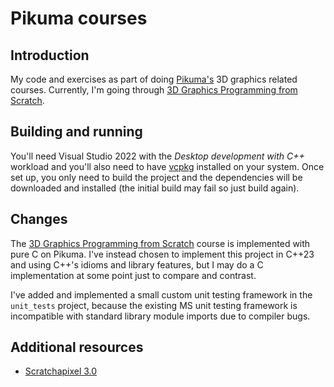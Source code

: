 # Pikuma courses

## Introduction

My code and exercises as part of doing [Pikuma's](https://pikuma.com/) 3D graphics related courses. Currently, I'm going through [3D Graphics Programming from Scratch](https://courses.pikuma.com/courses/learn-computer-graphics-programming).

## Building and running

You'll need Visual Studio 2022 with the _Desktop development with C++_ workload and you'll also need to have [vcpkg](https://github.com/microsoft/vcpkg) installed on your system. Once set up, you only need to build the project and the dependencies will be downloaded and installed (the initial build may fail so just build again).

## Changes

The [3D Graphics Programming from Scratch](https://courses.pikuma.com/courses/learn-computer-graphics-programming) course is implemented with pure C on Pikuma. I've instead chosen to implement this project in C++23 and using C++'s idioms and library features, but I may do a C implementation at some point just to compare and contrast.

I've added and implemented a small custom unit testing framework in the `unit_tests` project, because the existing MS unit testing framework is incompatible with standard library module imports due to compiler bugs.

## Additional resources

* [Scratchapixel 3.0](https://scratchapixel.com/)
